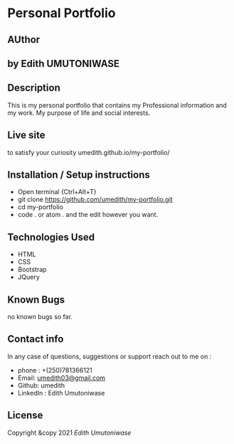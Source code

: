 # Personal Portfolio

## AUthor 

## by Edith UMUTONIWASE

## Description

This is my personal portfolio that contains my Professional information and my work. My purpose of life and social interests.

## Live site

to satisfy your curiosity umedith.github.io/my-portfolio/

## Installation / Setup instructions

- Open terminal {Ctrl+Alt+T}
- git clone https://github.com/umedith/my-portfolio.git
- cd my-portfolio
- code . or atom . and the edit however you want.

## Technologies Used

- HTML
- CSS
- Bootstrap
- JQuery

## Known Bugs

no known bugs so far.

## Contact info

In any case of questions, suggestions or support reach out to me on :
- phone : +(250)781366121
- Email: umedith03@gmail.com
- Github: umedith
- LinkedIn : Edith Umutoniwase

## License

Copyright &copy 2021 *Edith Umutoniwase*